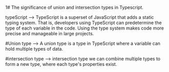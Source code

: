 
1# The significance of union and intersection types in Typescript.

 typeScript -->  TypeScript is a superset of JavaScript that adds a static typing system. That is, developers using TypeScript can predetermine the type of each variable in the code. Using the type system makes code more precise and manageable in large projects.


#Union type
--> A union type is a type in TypeScript where a variable can hold multiple types of data.

#intersection type
--> intersection type we can combine multiple types to form a new type, where each type's properties exist.

